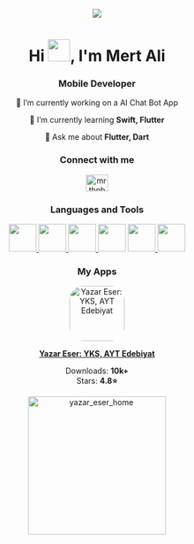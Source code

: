 <p align="center">
  <img src="https://user-images.githubusercontent.com/72457200/205451186-4f6d193d-b687-43cf-9586-d388cb932bb5.gif" />
</p>

<h1 align="center">Hi <img src="https://github.com/mrthnby/mrthnby/assets/72457200/7b632147-6cdc-478d-ac09-9622a9cb73a0" width="40">, I'm Mert Ali</h1>
<h3 align="center">Mobile Developer</h3>

<p align="center">
  🔭 I’m currently working on a AI Chat Bot App
</p>

<p align="center">
  🌱 I’m currently learning <strong>Swift, Flutter</strong>
</p>

<p align="center">
  💬 Ask me about <strong>Flutter, Dart</strong>
</p>

<h3 align="center">Connect with me</h3>
<p align="center">
  <a href="https://twitter.com/mrthnby" target="_blank" rel="noopener noreferrer" ><img src="https://raw.githubusercontent.com/rahuldkjain/github-profile-readme-generator/master/src/images/icons/Social/twitter.svg" alt="mrthnby" height="30" width="40" /></a>
</p>

<h3 align="center">Languages and Tools</h3>
<p align="center">
  <a href="https://flutter.dev" target="_blank" rel="noreferrer">
<img src="https://img.icons8.com/color/480/000000/flutter.png" width=50>
  </a>

  <a href="https://dart.dev" target="_blank" rel="noreferrer">
<img src="https://img.icons8.com/color/480/000000/dart.png" width=50>
  </a>

  <a href="https://www.swift.org/" target="_blank" rel="noreferrer">
    <img src="https://img.icons8.com/color/480/000000/swift.png" width=50>
  </a>
  <a href="https://developer.apple.com/xcode/swiftui/" target="_blank" rel="noreferrer"><img src="https://img.icons8.com/color/480/000000/swiftui.png" width=50></a>

  <a href="https://firebase.google.com/" target="_blank" rel="noreferrer">
    <img src="https://img.icons8.com/color/480/000000/firebase.png" width=50>
  </a>

  <a href="https://git-scm.com/" target="_blank" rel="noreferrer">
   <img src="https://img.icons8.com/color/480/000000/git.png" width=50>
  </a>

</p>

<h3 align="center">My Apps</h3>

<div align="center">
  <a href="https://play.google.com/store/apps/details?id=com.yazareser.yks_yazar_eser" target="_blank" rel="noreferrer">
    <img src="https://user-images.githubusercontent.com/72457200/218078410-f97307f5-d351-4937-9135-6d6dab4f6da6.png" alt="Yazar Eser: YKS, AYT Edebiyat" width="100" height="100" style="border-radius: 25px;">
  </a>
</div>

<p align="center">
  <a href="https://play.google.com/store/apps/details?id=com.yazareser.yks_yazar_eser" target="_blank" rel="noreferrer"><strong>Yazar Eser: YKS, AYT Edebiyat</strong></a>
</p>

<div align="center">
  
  
  Downloads: <strong>10k+</strong>
  <br>
  Stars: <strong>4.8⭐</strong>
</div>

<div align="center">
  <a href="https://play.google.com/store/apps/details?id=com.yazareser.yks_yazar_eser" target="_blank" rel="noreferrer">
    <img width="250" alt="yazar_eser_home" src="https://github.com/mrthnby/mrthnby/assets/72457200/c78e989e-fcd6-4b0f-a156-39be6a3ead87">
  </a>

</div>

<!---

<h3 align="center">My Stats</h3>

<p align="center">
  <img src="http://github-readme-streak-stats.herokuapp.com?user=mrthnby&theme=onedark&hide_border=true&border_radius=4.7" alt="GitHub Streak"/>
</p>

<p align="center">
  <img src="https://github-readme-stats.vercel.app/api?username=mrthnby&show_icons=true&locale=en&theme=onedark&hide_border=true&border_radius=4.7" alt="Stats"/>
</p>

-->

